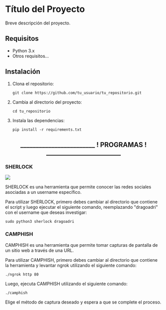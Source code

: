 <h1>Título del Proyecto</h1>

<p>Breve descripción del proyecto.</p>

<h2>Requisitos</h2>

<ul>
  <li>Python 3.x</li>
  <li>Otros requisitos...</li>
</ul>

<h2>Instalación</h2>

<ol>
  <li>Clona el repositorio:</li>
  <pre><code>git clone https://github.com/tu_usuario/tu_repositorio.git</code></pre>
  
  <li>Cambia al directorio del proyecto:</li>
  <pre><code>cd tu_repositorio</code></pre>
  
  <li>Instala las dependencias:</li>
  <pre><code>pip install -r requirements.txt</code></pre>
</ol>

<h2 align="center">________________________ ! PROGRAMAS ! ________________________</h2>

<h3>SHERLOCK</h3>

<img src="https://www.cybervie.com/wp-content/uploads/2021/10/THE-SHERLOCK.png"/>

<p>SHERLOCK es una herramienta que permite conocer las redes sociales asociadas a un username específico.</p>

<p>Para utilizar SHERLOCK, primero debes cambiar al directorio que contiene el script y luego ejecutar el siguiente comando, reemplazando "dragoadri" con el username que deseas investigar:</p>

<pre><code>sudo python3 sherlock dragoadri</code></pre>

<h3>CAMPHISH</h3>

<p>CAMPHISH es una herramienta que permite tomar capturas de pantalla de un sitio web a través de una URL.</p>

<p>Para utilizar CAMPHISH, primero debes cambiar al directorio que contiene la herramienta y levantar ngrok utilizando el siguiente comando:</p>

<pre><code>./ngrok http 80</code></pre>

<p>Luego, ejecuta CAMPHISH utilizando el siguiente comando:</p>

<pre><code>./camphish</code></pre>

<p>Elige el método de captura deseado y espera a que se complete el proceso.</p>
